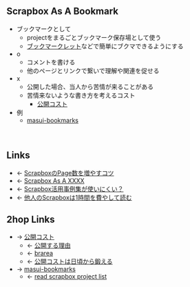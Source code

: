 ## Scrapbox As A Bookmark
- ブックマークとして
    - projectをまるごとブックマーク保存場として使う
    - [ブックマークレット](ブックマークレット.md)などで簡単にブクマできるようにする
- o
    - コメントを書ける
    - 他のページとリンクで繋いで理解や関連を促せる
- x
    - 公開した場合、当人から苦情が来ることがある
    - 苦情来ないような書き方を考えるコスト
        - [公開コスト](公開コスト.md)
- 例
    - [masui-bookmarks](masui-bookmarks.md)

<br>

## Links
- ← [ScrapboxのPage数を増やすコツ](ScrapboxのPage数を増やすコツ.md)
- ← [Scrapbox As A XXXX](Scrapbox_As_A_XXXX.md)
- ← [Scrapbox活用事例集が使いにくい？](Scrapbox活用事例集が使いにくい_.md)
- ← [他人のScrapboxは1時間を費やして読む](他人のScrapboxは1時間を費やして読む.md)

## 2hop Links
- → [公開コスト](公開コスト.md)
    - ← [公開する理由](公開する理由.md)
    - ← [brarea](brarea.md)
    - ← [公開コストは日頃から鍛える](公開コストは日頃から鍛える.md)
- → [masui-bookmarks](masui-bookmarks.md)
    - ← [read scrapbox project list](read_scrapbox_project_list.md)
